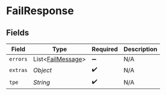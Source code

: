 # FailResponse


## Fields

| Field                                                   | Type                                                    | Required                                                | Description                                             |
| ------------------------------------------------------- | ------------------------------------------------------- | ------------------------------------------------------- | ------------------------------------------------------- |
| `errors`                                                | List<[FailMessage](../../models/shared/FailMessage.md)> | :heavy_minus_sign:                                      | N/A                                                     |
| `extras`                                                | *Object*                                                | :heavy_check_mark:                                      | N/A                                                     |
| `tpe`                                                   | *String*                                                | :heavy_check_mark:                                      | N/A                                                     |